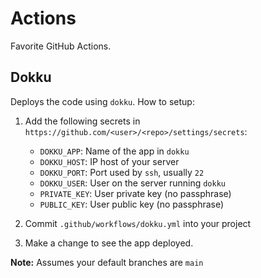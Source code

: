 # Actions

Favorite GitHub Actions.

## Dokku

Deploys the code using `dokku`. How to setup:

1. Add the following secrets in `https://github.com/<user>/<repo>/settings/secrets`:

   - `DOKKU_APP`: Name of the app in `dokku`
   - `DOKKU_HOST`: IP host of your server
   - `DOKKU_PORT`: Port used by `ssh`, usually `22`
   - `DOKKU_USER`: User on the server running `dokku`
   - `PRIVATE_KEY`: User private key (no passphrase)
   - `PUBLIC_KEY`: User public key (no passphrase)

2. Commit `.github/workflows/dokku.yml` into your project

3. Make a change to see the app deployed.

**Note:** Assumes your default branches are `main`
